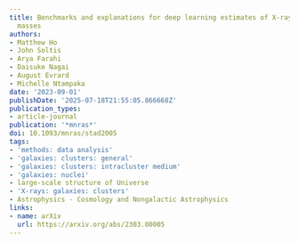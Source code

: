 ```yaml
---
title: Benchmarks and explanations for deep learning estimates of X-ray galaxy cluster
  masses
authors:
- Matthew Ho
- John Soltis
- Arya Farahi
- Daisuke Nagai
- August Evrard
- Michelle Ntampaka
date: '2023-09-01'
publishDate: '2025-07-18T21:55:05.866668Z'
publication_types:
- article-journal
publication: '*mnras*'
doi: 10.1093/mnras/stad2005
tags:
- 'methods: data analysis'
- 'galaxies: clusters: general'
- 'galaxies: clusters: intracluster medium'
- 'galaxies: nuclei'
- large-scale structure of Universe
- 'X-rays: galaxies: clusters'
- Astrophysics - Cosmology and Nongalactic Astrophysics
links:
- name: arXiv
  url: https://arxiv.org/abs/2303.00005
---
```

